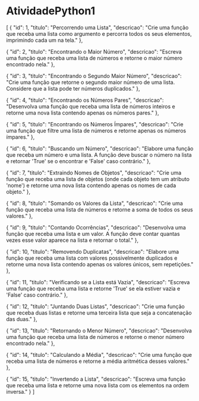 # AtividadePython1

[
  {
    "id": 1,
    "titulo": "Percorrendo uma Lista",
    "descricao": "Crie uma função que receba uma lista como argumento e percorra todos os seus elementos, imprimindo cada um na tela."
  },
  
  {
    "id": 2,
    "titulo": "Encontrando o Maior Número",
    "descricao": "Escreva uma função que receba uma lista de números e retorne o maior número encontrado nela."
  },
  
  {
    "id": 3,
    "titulo": "Encontrando o Segundo Maior Número",
    "descricao": "Crie uma função que retorne o segundo maior número de uma lista. Considere que a lista pode ter números duplicados."
  },
  
  {
    "id": 4,
    "titulo": "Encontrando os Números Pares",
    "descricao": "Desenvolva uma função que receba uma lista de números inteiros e retorne uma nova lista contendo apenas os números pares."
  },
  
  {
    "id": 5,
    "titulo": "Encontrando os Números Ímpares",
    "descricao": "Crie uma função que filtre uma lista de números e retorne apenas os números ímpares."
  },
  
  {
    "id": 6,
    "titulo": "Buscando um Número",
    "descricao": "Elabore uma função que receba um número e uma lista. A função deve buscar o número na lista e retornar 'True' se o encontrar e 'False' caso contrário."
  },
  
  {
    "id": 7,
    "titulo": "Extraindo Nomes de Objetos",
    "descricao": "Crie uma função que receba uma lista de objetos (onde cada objeto tem um atributo 'nome') e retorne uma nova lista contendo apenas os nomes de cada objeto."
  },
  
  {
    "id": 8,
    "titulo": "Somando os Valores da Lista",
    "descricao": "Crie uma função que receba uma lista de números e retorne a soma de todos os seus valores."
  },
  
  {
    "id": 9,
    "titulo": "Contando Ocorrências",
    "descricao": "Desenvolva uma função que receba uma lista e um valor. A função deve contar quantas vezes esse valor aparece na lista e retornar o total."
  },
  
  {
    "id": 10,
    "titulo": "Removendo Duplicatas",
    "descricao": "Elabore uma função que receba uma lista com valores possivelmente duplicados e retorne uma nova lista contendo apenas os valores únicos, sem repetições."
  },
  
  {
    "id": 11,
    "titulo": "Verificando se a Lista está Vazia",
    "descricao": "Escreva uma função que receba uma lista e retorne 'True' se ela estiver vazia e 'False' caso contrário."
  },
  
  {
    "id": 12,
    "titulo": "Juntando Duas Listas",
    "descricao": "Crie uma função que receba duas listas e retorne uma terceira lista que seja a concatenação das duas."
  },
  
  {
    "id": 13,
    "titulo": "Retornando o Menor Número",
    "descricao": "Desenvolva uma função que receba uma lista de números e retorne o menor número encontrado nela."
  },
  
  {
    "id": 14,
    "titulo": "Calculando a Média",
    "descricao": "Crie uma função que receba uma lista de números e retorne a média aritmética desses valores."
  },
  
  {
    "id": 15,
    "titulo": "Invertendo a Lista",
    "descricao": "Escreva uma função que receba uma lista e retorne uma nova lista com os elementos na ordem inversa."
  }
]
